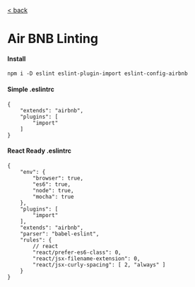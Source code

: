 [< back](./SETUP.md)

# Air BNB Linting

#### Install
```
npm i -D eslint eslint-plugin-import eslint-config-airbnb
```

#### Simple .eslintrc
```
{
    "extends": "airbnb",
    "plugins": [
        "import"
    ]
}
```

#### React Ready .eslintrc
```
{
    "env": {
        "browser": true,
        "es6": true,
        "node": true,
        "mocha": true
    },
    "plugins": [
        "import"
    ],
    "extends": "airbnb",
    "parser": "babel-eslint",
    "rules": {  
        // react
        "react/prefer-es6-class": 0,
        "react/jsx-filename-extension": 0,
        "react/jsx-curly-spacing": [ 2, "always" ]
    }
}
```